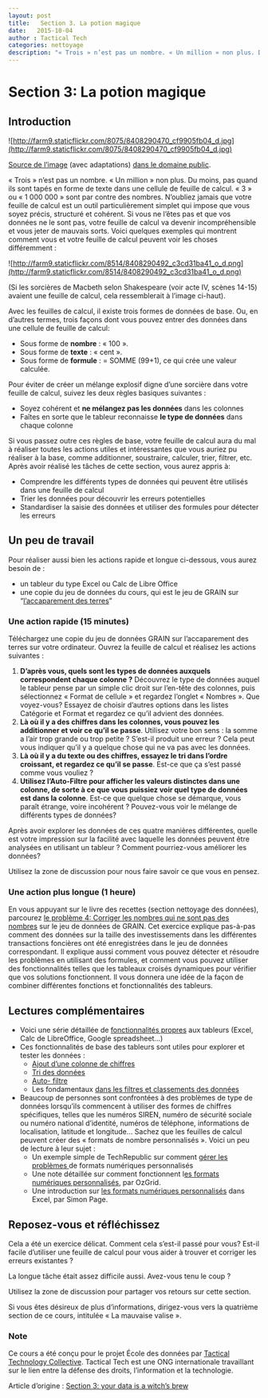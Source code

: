 ```yaml
---
layout: post
title:   Section 3. La potion magique
date:   2015-10-04
author : Tactical Tech
categories: nettoyage
description: "« Trois » n’est pas un nombre. « Un million » non plus. Du moins, pas quand ils sont tapés en forme de texte dans une cellule de feuille de calcul. N’oubliez jamais que votre feuille de calcul est un outil simplet qui impose que vous soyez précis, structuré et cohérent."
---
```


# Section 3: La potion magique

## Introduction

![http://farm9.staticflickr.com/8075/8408290470_cf9905fb04_d.jpg](http://farm9.staticflickr.com/8075/8408290470_cf9905fb04_d.jpg)

[Source de l’image](http://www.wpclipart.com/fictional_characters/witches/witches_with_cauldron.jpg) (avec adaptations) [dans le domaine public](http://www.wpclipart.com/terms.html).

« Trois » n’est pas un nombre. « Un million » non plus. Du moins, pas quand ils sont tapés en forme de texte dans une cellule de feuille de calcul. « 3 » ou « 1 000 000 » sont par contre des nombres. N’oubliez jamais que votre feuille de calcul est un outil particulièrement simplet qui impose que vous soyez précis, structuré et cohérent. Si vous ne l’êtes pas et que vos données ne le sont pas, votre feuille de calcul va devenir incompréhensible et vous jeter de mauvais sorts. Voici quelques exemples qui montrent comment vous et votre feuille de calcul peuvent voir les choses différemment :

![http://farm9.staticflickr.com/8514/8408290492_c3cd31ba41_o_d.png](http://farm9.staticflickr.com/8514/8408290492_c3cd31ba41_o_d.png)

(Si les sorcières de Macbeth selon Shakespeare (voir acte IV, scènes 14-15) avaient une feuille de calcul, cela ressemblerait à l’image ci-haut).

Avec les feuilles de calcul, il existe trois formes de données de base. Ou, en d’autres termes, trois façons dont vous pouvez entrer des données dans une cellule de feuille de calcul:

  * Sous forme de **nombre** : « 100 ».
  * Sous forme de **texte** : « cent ».
  * Sous forme de **formule** : = SOMME (99+1), ce qui crée une valeur calculée.

Pour éviter de créer un mélange explosif digne d’une sorcière dans votre feuille de calcul, suivez les deux règles basiques suivantes :

  * Soyez cohérent et **ne mélangez pas les données** dans les colonnes
  * Faîtes en sorte que le tableur reconnaisse **le type de données** dans chaque colonne

Si vous passez outre ces règles de base, votre feuille de calcul aura du mal à réaliser toutes les actions utiles et intéressantes que vous auriez pu réaliser à la base, comme additionner, soustraire, calculer, trier, filtrer, etc. Après avoir réalisé les tâches de cette section, vous aurez appris à:

  * Comprendre les différents types de données qui peuvent être utilisés dans une feuille de calcul
  * Trier les données pour découvrir les erreurs potentielles
  * Standardiser la saisie des données et utiliser des formules pour détecter les erreurs

## Un peu de travail

Pour réaliser aussi bien les actions rapide et longue ci-dessous, vous aurez besoin de :

  * un tableur du type Excel ou Calc de Libre Office
  * une copie du jeu de données du cours, qui est le jeu de GRAIN sur “[l’accaparement des terres](http://datahub.io/dataset/grain-landgrab-data/resource/af57b7b2-f4e7-4942-88d3-83912865d116)”

### Une action rapide (15 minutes)

Téléchargez une copie du jeu de données GRAIN sur l’accaparement des terres sur votre ordinateur. Ouvrez la feuille de calcul et réalisez les actions suivantes :

  1. **D’après vous, quels sont les types de données auxquels correspondent chaque colonne ?** Découvrez le type de données auquel le tableur pense par un simple clic droit sur ​​l’en-tête des colonnes, puis sélectionnez « Format de cellule » et regardez l’onglet « Nombres ». Que voyez-vous? Essayez de choisir d’autres options dans les listes Catégorie et Format et regardez ce qu’il advient des données.
  2. **Là où il y a des chiffres dans les colonnes, vous pouvez les additionner et voir ce qu’il se passe**. Utilisez votre bon sens : la somme a l’air trop grande ou trop petite ? S’est-il produit une erreur ? Cela peut vous indiquer qu’il y a quelque chose qui ne va pas avec les données.
  3. **Là où il y a du texte ou des chiffres, essayez le tri dans l’ordre croissant, et regardez ce qu’il se passe**. Est-ce que ça s’est passé comme vous vouliez ?
  4. **Utilisez l’Auto-Filtre pour afficher les valeurs distinctes dans une colonne, de sorte à ce que vous puissiez voir quel type de données est dans la colonne**. Est-ce que quelque chose se démarque, vous paraît étrange, voire incohérent ? Pouvez-vous voir le mélange de différents types de données?

Après avoir explorer les données de ces quatre manières différentes, quelle est votre impression sur la facilité avec laquelle les données peuvent être analysées en utilisant un tableur ? Comment pourriez-vous améliorer les données?

Utilisez la zone de discussion pour nous faire savoir ce que vous en pensez.

### Une action plus longue (1 heure)

En vous appuyant sur le livre des recettes (section nettoyage des données), parcourez [le problème 4: Corriger les nombres qui ne sont pas des nombres](http://schoolofdata.org/handbook/recipes/cleaning-data-with-spreadsheets/#problem-4-fixing-numbers-that-arent-numbers) sur le jeu de données de GRAIN. Cet exercice explique pas-à-pas comment des données sur la taille des investissements dans les différentes transactions foncières ont été enregistrées dans le jeu de données correspondant. Il explique aussi comment vous pouvez détecter et résoudre les problèmes en utilisant des formules, et comment vous pouvez utiliser des fonctionnalités telles que les tableaux croisés dynamiques pour vérifier que vos solutions fonctionnent. Il vous donnera une idée de la façon de combiner différentes fonctions et fonctionnalités des tableurs.

## Lectures complémentaires

  * Voici une série détaillée de [fonctionnalités propres](http://office.microsoft.com/en-us/excel-help/available-number-formats-HP001173902.aspx) aux tableurs (Excel, Calc de LibreOffice, Google spreadsheet…)
  * Ces fonctionnalités de base des tableurs sont utiles pour explorer et tester les données :
    * [Ajout d’une colonne de chiffres](http://multimedia.journalism.berkeley.edu/tutorials/spreadsheets/adding-numbers-using-sum-formula/)
    * [Tri des données](http://multimedia.journalism.berkeley.edu/tutorials/spreadsheets/sorting-results/)
    * [Auto- filtre](http://office.microsoft.com/en-us/excel-help/filter-data-in-a-range-or-table-HP010073941.aspx)
    * Les fondamentaux [dans les filtres et classements des données](http://schoolofdata.org/handbook/courses/sort-and-filter/)
  * Beaucoup de personnes sont confrontées à des problèmes de type de données lorsqu’ils commencent à utiliser des formes de chiffres spécifiques, telles que les numéros SIREN, numéro de sécurité sociale ou numéro national d’identité, numéros de téléphone, informations de localisation, latitude et longitude… Sachez que les feuilles de calcul peuvent créer des « formats de nombre personnalisés ». Voici un peu de lecture à leur sujet :
    * Un exemple simple de TechRepublic sur comment [gérer les problèmes ](http://www.techrepublic.com/blog/msoffice/use-a-custom-format-in-excel-to-display-easier-to-read-millions/7544)de formats numériques personnalisés
    * Une note détaillée sur comment fonctionnent l[es formats numériques personnalisés](http://www.ozgrid.com/Excel/CustomFormats.htm), par OzGrid.
    * Une introduction sur [les formats numériques personnalisés](http://simoncpage.co.uk/blog/2008/09/excel-custom-and-conditional-number-formatting/) dans Excel, par Simon Page.

## Reposez-vous et réfléchissez

Cela a été un exercice délicat. Comment cela s’est-il passé pour vous? Est-il facile d’utiliser une feuille de calcul pour vous aider à trouver et corriger les erreurs existantes ?

La longue tâche était assez difficile aussi. Avez-vous tenu le coup ?

Utilisez la zone de discussion pour partager vos retours sur cette section.

Si vous êtes désireux de plus d’informations, dirigez-vous vers la quatrième section de ce cours, intitulée « La mauvaise valise ».

### Note

Ce cours a été conçu pour le projet École des données par [Tactical Technology Collective](http://tacticaltech.org/). Tactical Tech est une ONG internationale travaillant sur le lien entre la défense des droits, l’information et la technologie.  

Article d’origine : [Section 3: your data is a witch’s brew](http://schoolofdata.org/handbook/courses/data-cleaning-witchs-brew/)
